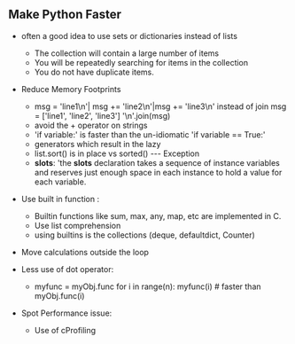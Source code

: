 ## Make Python Faster
* often a good idea to use sets or dictionaries instead of lists
    * The collection will contain a large number of items
    * You will be repeatedly searching for items in the collection
    * You do not have duplicate items.
* Reduce Memory Footprints
    * msg = 'line1\n'| msg += 'line2\n'|msg += 'line3\n' instead of 
        join msg = ['line1', 'line2', 'line3'] 
        '\n'.join(msg)
    *  avoid the + operator on strings
    * 'if variable:' is faster than the un-idiomatic 'if variable == True:'
    * generators which result in the lazy
    * list.sort() is in place vs sorted()  --- Exception 
    * __slots__: 'the __slots__ declaration takes a sequence 
      of instance variables and reserves just enough space
      in each instance to hold a value for each variable.
 * Use built in function :
    * Builtin functions like sum, max, any, map, etc are implemented in C.
    * Use list comprehension
    * using builtins is the collections (deque, defaultdict, Counter)
 * Move calculations outside the loop
    
 * Less use of dot operator:
    * myfunc = myObj.func
      for i in range(n):
          myfunc(i)    # faster than myObj.func(i)
 * Spot Performance issue: 
    * Use of cProfiling 

